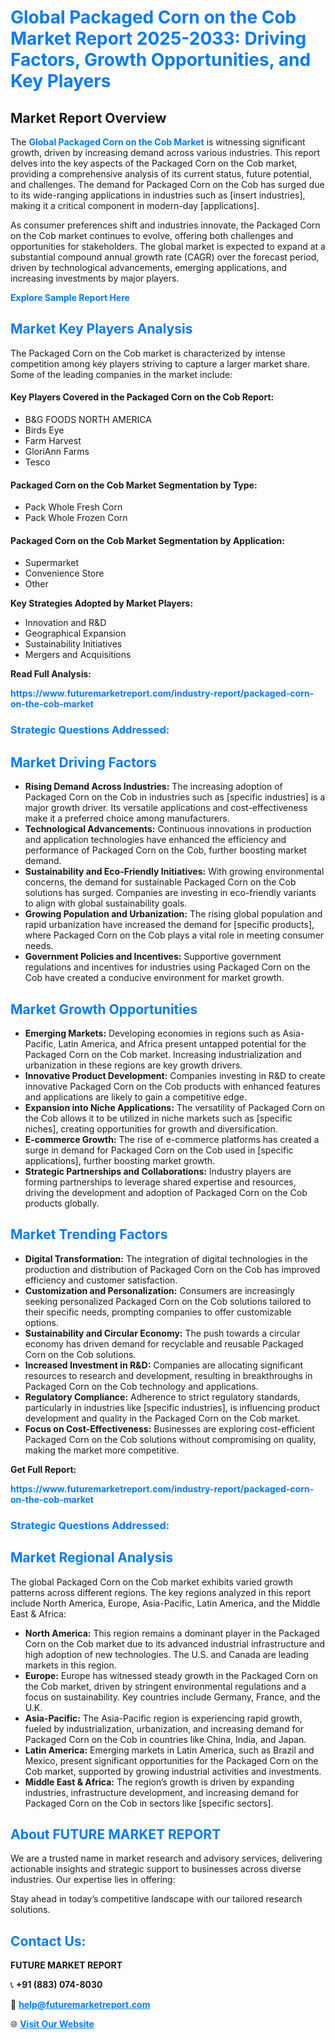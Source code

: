 <h1 style="color: #007BFF;">Global Packaged Corn on the Cob Market Report 2025-2033: Driving Factors, Growth Opportunities, and Key Players</h1>

<section id="overview">
<h2>Market Report Overview</h2>
<p>The <a href="https://www.futuremarketreport.com/industry-report/packaged-corn-on-the-cob-market" style="color: #007BFF; text-decoration: none;"><strong>Global Packaged Corn on the Cob Market</strong></a> is witnessing significant growth, driven by increasing demand across various industries. This report delves into the key aspects of the Packaged Corn on the Cob market, providing a comprehensive analysis of its current status, future potential, and challenges. The demand for Packaged Corn on the Cob has surged due to its wide-ranging applications in industries such as [insert industries], making it a critical component in modern-day [applications].</p>
<p>As consumer preferences shift and industries innovate, the Packaged Corn on the Cob market continues to evolve, offering both challenges and opportunities for stakeholders. The global market is expected to expand at a substantial compound annual growth rate (CAGR) over the forecast period, driven by technological advancements, emerging applications, and increasing investments by major players.</p>
</section>

<section id="overview">
<p><a href="https://www.futuremarketreport.com/request-sample/reportId=50841" style="color: #007BFF; text-decoration: none;"><strong>Explore Sample Report Here</strong></a></p>
</section>

<section id="key-players">
<h2 style="color: #007BFF;">Market Key Players Analysis</h2>
<p>The Packaged Corn on the Cob market is characterized by intense competition among key players striving to capture a larger market share. Some of the leading companies in the market include:</p>
<h4>Key Players Covered in the Packaged Corn on the Cob Report:</h4>
<ul><li>B&amp;G FOODS NORTH AMERICA</li><li>Birds Eye</li><li>Farm Harvest</li><li>GloriAnn Farms</li><li>Tesco</li></ul>
<h4>Packaged Corn on the Cob Market Segmentation by Type:</h4>
<ul><li>Pack Whole Fresh Corn</li><li>Pack Whole Frozen Corn</li></ul>

<h4>Packaged Corn on the Cob Market Segmentation by Application:</h4>
<ul><li>Supermarket</li><li>Convenience Store</li><li>Other</li></ul>
<p><strong>Key Strategies Adopted by Market Players:</strong></p>
<ul>
<li>Innovation and R&D</li>
<li>Geographical Expansion</li>
<li>Sustainability Initiatives</li>
<li>Mergers and Acquisitions</li>
</ul>
</section>

<section>
<p><strong>Read Full Analysis: </strong></p><a href="https://www.futuremarketreport.com/industry-report/packaged-corn-on-the-cob-market" style="color: #007BFF; text-decoration: none;"><strong>https://www.futuremarketreport.com/industry-report/packaged-corn-on-the-cob-market</strong></a>
<h3 style="color: #007BFF;">Strategic Questions Addressed:</h3>
</section>

<section id="driving-factors">
<h2 style="color: #007BFF;">Market Driving Factors</h2>
<ul>
<li><strong>Rising Demand Across Industries:</strong> The increasing adoption of Packaged Corn on the Cob in industries such as [specific industries] is a major growth driver. Its versatile applications and cost-effectiveness make it a preferred choice among manufacturers.</li>
<li><strong>Technological Advancements:</strong> Continuous innovations in production and application technologies have enhanced the efficiency and performance of Packaged Corn on the Cob, further boosting market demand.</li>
<li><strong>Sustainability and Eco-Friendly Initiatives:</strong> With growing environmental concerns, the demand for sustainable Packaged Corn on the Cob solutions has surged. Companies are investing in eco-friendly variants to align with global sustainability goals.</li>
<li><strong>Growing Population and Urbanization:</strong> The rising global population and rapid urbanization have increased the demand for [specific products], where Packaged Corn on the Cob plays a vital role in meeting consumer needs.</li>
<li><strong>Government Policies and Incentives:</strong> Supportive government regulations and incentives for industries using Packaged Corn on the Cob have created a conducive environment for market growth.</li>
</ul>
</section>

<section id="growth-opportunities">
<h2 style="color: #007BFF;">Market Growth Opportunities</h2>
<ul>
<li><strong>Emerging Markets:</strong> Developing economies in regions such as Asia-Pacific, Latin America, and Africa present untapped potential for the Packaged Corn on the Cob market. Increasing industrialization and urbanization in these regions are key growth drivers.</li>
<li><strong>Innovative Product Development:</strong> Companies investing in R&D to create innovative Packaged Corn on the Cob products with enhanced features and applications are likely to gain a competitive edge.</li>
<li><strong>Expansion into Niche Applications:</strong> The versatility of Packaged Corn on the Cob allows it to be utilized in niche markets such as [specific niches], creating opportunities for growth and diversification.</li>
<li><strong>E-commerce Growth:</strong> The rise of e-commerce platforms has created a surge in demand for Packaged Corn on the Cob used in [specific applications], further boosting market growth.</li>
<li><strong>Strategic Partnerships and Collaborations:</strong> Industry players are forming partnerships to leverage shared expertise and resources, driving the development and adoption of Packaged Corn on the Cob products globally.</li>
</ul>
</section>

<section id="trending-factors">
<h2 style="color: #007BFF;">Market Trending Factors</h2>
<ul>
<li><strong>Digital Transformation:</strong> The integration of digital technologies in the production and distribution of Packaged Corn on the Cob has improved efficiency and customer satisfaction.</li>
<li><strong>Customization and Personalization:</strong> Consumers are increasingly seeking personalized Packaged Corn on the Cob solutions tailored to their specific needs, prompting companies to offer customizable options.</li>
<li><strong>Sustainability and Circular Economy:</strong> The push towards a circular economy has driven demand for recyclable and reusable Packaged Corn on the Cob solutions.</li>
<li><strong>Increased Investment in R&D:</strong> Companies are allocating significant resources to research and development, resulting in breakthroughs in Packaged Corn on the Cob technology and applications.</li>
<li><strong>Regulatory Compliance:</strong> Adherence to strict regulatory standards, particularly in industries like [specific industries], is influencing product development and quality in the Packaged Corn on the Cob market.</li>
<li><strong>Focus on Cost-Effectiveness:</strong> Businesses are exploring cost-efficient Packaged Corn on the Cob solutions without compromising on quality, making the market more competitive.</li>
</ul>
</section>

<section>
<p><strong>Get Full Report: </strong></p><a href="https://www.futuremarketreport.com/industry-report/packaged-corn-on-the-cob-market" style="color: #007BFF; text-decoration: none;"><strong>https://www.futuremarketreport.com/industry-report/packaged-corn-on-the-cob-market</strong></a>
<h3 style="color: #007BFF;">Strategic Questions Addressed:</h3>
</section>


<section id="regional-analysis">
<h2 style="color: #007BFF;">Market Regional Analysis</h2>
<p>The global Packaged Corn on the Cob market exhibits varied growth patterns across different regions. The key regions analyzed in this report include North America, Europe, Asia-Pacific, Latin America, and the Middle East & Africa:</p>
<ul>
<li><strong>North America:</strong> This region remains a dominant player in the Packaged Corn on the Cob market due to its advanced industrial infrastructure and high adoption of new technologies. The U.S. and Canada are leading markets in this region.</li>
<li><strong>Europe:</strong> Europe has witnessed steady growth in the Packaged Corn on the Cob market, driven by stringent environmental regulations and a focus on sustainability. Key countries include Germany, France, and the U.K.</li>
<li><strong>Asia-Pacific:</strong> The Asia-Pacific region is experiencing rapid growth, fueled by industrialization, urbanization, and increasing demand for Packaged Corn on the Cob in countries like China, India, and Japan.</li>
<li><strong>Latin America:</strong> Emerging markets in Latin America, such as Brazil and Mexico, present significant opportunities for the Packaged Corn on the Cob market, supported by growing industrial activities and investments.</li>
<li><strong>Middle East & Africa:</strong> The region’s growth is driven by expanding industries, infrastructure development, and increasing demand for Packaged Corn on the Cob in sectors like [specific sectors].</li>
</ul>
</section>

<footer>
<h2 style="color: #007BFF;">About FUTURE MARKET REPORT</h2>
<p>We are a trusted name in market research and advisory services, delivering actionable insights and strategic support to businesses across diverse industries. Our expertise lies in offering:</p>

<p>Stay ahead in today’s competitive landscape with our tailored research solutions.</p>

<h2 style="color: #007BFF;">Contact Us:</h2>
<p><strong>FUTURE MARKET REPORT</strong></p>
<p>📞 <strong>+91 (883) 074-8030</strong></p>
<p>📧 <strong><a href="mailto:help@futuremarketreport.com" style="color: #007BFF;">help@futuremarketreport.com</a></strong></p>
<p>🌐 <strong><a href="https://www.futuremarketreport.com/" style="color: #007BFF;">Visit Our Website</a></strong></p>
</footer>